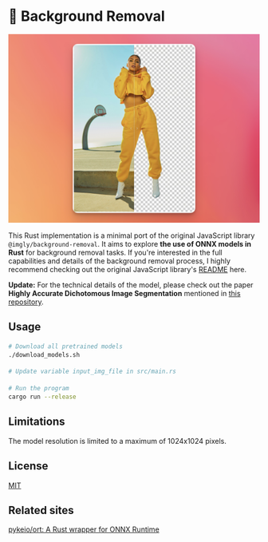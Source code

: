 # 🦀 Background Removal

![Example](images/example.png)

This Rust implementation is a minimal port of the original JavaScript library `@imgly/background-removal`. It aims to explore **the use of ONNX models in Rust** for background removal tasks. If you're interested in the full capabilities and details of the background removal process, I highly recommend checking out the original JavaScript library's [README](https://github.com/imgly/background-removal-js) here.

**Update:** For the technical details of the model, please check out the paper **Highly Accurate Dichotomous Image Segmentation** mentioned in [this repository](https://github.com/xuebinqin/DIS).

## Usage

```sh
# Download all pretrained models
./download_models.sh

# Update variable input_img_file in src/main.rs

# Run the program
cargo run --release
```

## Limitations

The model resolution is limited to a maximum of 1024x1024 pixels.

## License

[MIT](https://choosealicense.com/licenses/mit/)

## Related sites
[pykeio/ort: A Rust wrapper for ONNX Runtime](https://github.com/pykeio/ort)

